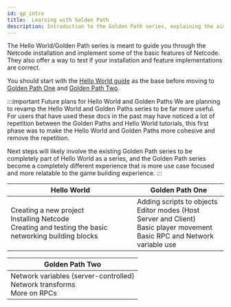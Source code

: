 ```yaml
---
id: gp_intro
title:  Learning with Golden Path
description: Introduction to the Golden Path series, explaining the aim of the series 
---
```


The Hello World/Golden Path series is meant to guide you through the Netcode installation and implement some of the basic features of Netcode. They also offer a way to test if your installation and feature implementations are correct.  

You should start with the [Hello World guide](../helloworld) as the base before moving to [Golden Path One](gp_module_one.md) and [Golden Path Two](gp_module_two.md).

:::important Future plans for Hello World and Golden Paths
We are planning to revamp the Hello World and Golden Paths series to be far more useful. For users that have used these docs in the past may have noticed a lot of repetition between the Golden Paths and Hello World tutorials, this first phase was to make the Hello World and Golden Paths more cohesive and remove the repetition.

Next steps will likely involve the existing Golden Path series to be completely part of Hello World as a series, and the Golden Path series become a completely different experience that is more use case focused and more relatable to the game building experience.
:::

<div class="table-columns-plain">

 
|<div class="buttons-pages">Hello World</div>| <div class="buttons-pages">Golden Path One</div>| 
| --- | --- |
| Creating a new project<br/>  Installing Netcode<br/>   Creating and testing the basic networking building blocks<br/> |   Adding scripts to objects<br/> Editor modes (Host Server and Client)<br/> Basic player movement <br/>Basic RPC and Network variable use  |
</div>
<div class="table-columns-plain">

| <div class="buttons-pages">Golden Path Two</div>|
| --- | 
|  Network variables (server-controlled)<br/> Network transforms <br/> More on RPCs|


</div>